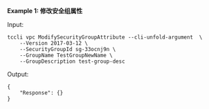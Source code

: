 **Example 1: 修改安全组属性**



Input: 

```
tccli vpc ModifySecurityGroupAttribute --cli-unfold-argument  \
    --Version 2017-03-12 \
    --SecurityGroupId sg-33ocnj9n \
    --GroupName TestGroupNewName \
    --GroupDescription test-group-desc
```

Output: 
```
{
    "Response": {}
}
```

